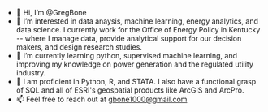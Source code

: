 - 👋 Hi, I’m @GregBone
- 👀 I’m interested in data anaysis, machine learning, energy analytics, and data science. I currently work for the Office of Energy Policy in Kentucky -- where I manage data, 
  provide analytical support for our decision makers, and design research studies. 
- 🌱 I’m currently learning python, supervised machine learning, and improving my knowledge on power generation and the regulated utility industry.
- 🧰 I am proficient in Python, R, and STATA. I also have a functional grasp of SQL and all of ESRI's geospatial products like ArcGIS and ArcPro. 
- 📫 Feel free to reach out at gbone1000@gmail.com 

